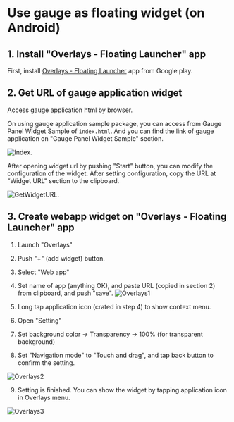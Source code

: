 # Use gauge as floating widget (on Android)

## 1. Install "Overlays - Floating Launcher" app
First, install [Overlays - Floating Launcher](https://play.google.com/store/apps/details?id=com.applay.overlay) app from Google play.

## 2. Get URL of gauge application widget
Access gauge application html by browser.

On using gauge application sample package, you can access from Gauge Panel Widget Sample of `index.html`. And you can find the link of gauge application on "Gauge Panel Widget Sample" section.

![Index](./GaugeWidgetOverlays.img/MeterWidget1.svg).

After opening widget url by pushing "Start" button, you can modify the configuration of the widget. After setting configuration, copy the URL at "Widget URL" section to the clipboard.

![GetWidgetURL](./GaugeWidgetOverlays.img/MeterWidget2.svg).

## 3. Create webapp widget on "Overlays - Floating Launcher" app
1. Launch "Overlays"
2. Push "+" (add widget) button.
3. Select "Web app"
4. Set name of app (anything OK), and paste URL (copied in section 2) from clipboard, and push "save".
![Overlays1](./GaugeWidgetOverlays.img/MeterWidget3.svg)

5. Long tap application icon (crated in step 4) to show context menu.
6. Open "Setting"
7. Set background color -> Transparency -> 100% (for transparent background)
8. Set "Navigation mode" to "Touch and drag", and tap back button to confirm the setting.

![Overlays2](./GaugeWidgetOverlays.img/MeterWidget4.svg)

9. Setting is finished. You can show the widget by tapping application icon in Overlays menu.

![Overlays3](./GaugeWidgetOverlays.img/MeterWidget5.svg)